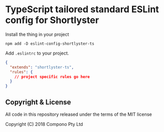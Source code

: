 # TypeScript tailored standard ESLint config for Shortlyster

Install the thing in your project

```
npm add -D eslint-config-shortlyster-ts
```

Add `.eslintrc` to your project.

```json
{
  "extends": "shortlyster-ts",
  "rules": {
    // project specific rules go here
  }
}
```


## Copyright & License

All code in this repository released under the terms of the MIT license

Copyright (C) 2018 Compono Pty Ltd
